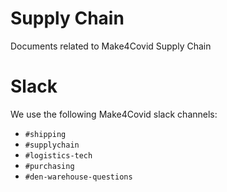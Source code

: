 # Supply Chain
Documents related to Make4Covid Supply Chain

# Slack
We use the following Make4Covid slack channels:

* `#shipping`
* `#supplychain`
* `#logistics-tech`
* `#purchasing`
* `#den-warehouse-questions`

